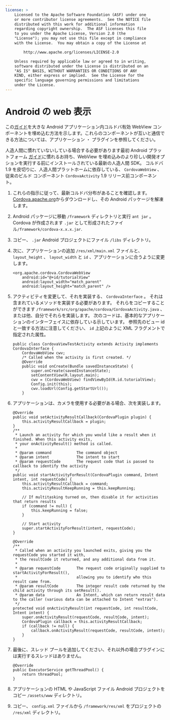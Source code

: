 ```yaml
---
license: >
    Licensed to the Apache Software Foundation (ASF) under one
    or more contributor license agreements.  See the NOTICE file
    distributed with this work for additional information
    regarding copyright ownership.  The ASF licenses this file
    to you under the Apache License, Version 2.0 (the
    "License"); you may not use this file except in compliance
    with the License.  You may obtain a copy of the License at

        http://www.apache.org/licenses/LICENSE-2.0

    Unless required by applicable law or agreed to in writing,
    software distributed under the License is distributed on an
    "AS IS" BASIS, WITHOUT WARRANTIES OR CONDITIONS OF ANY
    KIND, either express or implied.  See the License for the
    specific language governing permissions and limitations
    under the License.
---
```


# Android の web 表示

この<a href="../../../index.html">ガイド</a>を大きな Android アプリケーション内コルドバ有効 WebView コンポーネントを埋め込む方法を示します。これらのコンポーネントが互いと通信できる方法については、アプリケーション ・ プラグインを参照してください。

人造人間に慣れていないしている場合する必要があります最初 Android プラットフォーム <a href="../../../index.html">ガイド</a>に慣れるお持ち、WebView を埋め込みのより珍しい開発オプションを実行する前にインストールされている最新の人造人間 SDK。 コルドバ 1.9 を皮切りに、人造人間プラットホームに依存している、 `CordovaWebView` 、従来のビルド コンポーネント `CordovaActivity` 1.9 リリース前コンポーネント。

1.  これらの指示に従って、最新コルドバ分布があることを確認します。[Cordova.apache.org][1]からダウンロードし、その Android パッケージを解凍します。

2.  Android パッケージに移動 `/framework` ディレクトリと実行 `ant jar` 。Cordova が作成されます `.jar` として形成されたファイル`/framework/cordova-x.x.x.jar`.

3.  コピー、 `.jar` Android プロジェクトにファイル `/libs` ディレクトリ。

4.  次に、アプリケーションの追加 `/res/xml/main.xml` ファイルと、 `layout_height` 、 `layout_width` と `id` 、アプリケーションに合うように変更します。
    
        <org.apache.cordova.CordovaWebView
            android:id="@+id/tutorialView"
            android:layout_width="match_parent"
            android:layout_height="match_parent" />
        

5.  アクティビティを変更して、それを実装する、 `CordovaInterface` 。 それは含まれているメソッドを実装する必要があります。 それらをコピーすることができます `/framework/src/org/apache/cordova/CordovaActivity.java` 、または他、自分でそれらを実装します。 次のコードは、基本的なアプリケーションのインターフェイスに依存している示しています。 参照先のビュー id と一致する方法に注意してください、 `id` 上記のように XML フラグメントで指定された属性。
    
        public class CordovaViewTestActivity extends Activity implements CordovaInterface {
            CordovaWebView cwv;
            /* Called when the activity is first created. */
            @Override
            public void onCreate(Bundle savedInstanceState) {
                super.onCreate(savedInstanceState);
                setContentView(R.layout.main);
                cwv = (CordovaWebView) findViewById(R.id.tutorialView);
                Config.init(this);
                cwv.loadUrl(Config.getStartUrl());
            }
        

6.  アプリケーションは、カメラを使用する必要がある場合、次を実装します。
    
        @Override
        public void setActivityResultCallback(CordovaPlugin plugin) {
            this.activityResultCallback = plugin;
        }
        /**
         * Launch an activity for which you would like a result when it finished. When this activity exits,
         * your onActivityResult() method is called.
         *
         * @param command           The command object
         * @param intent            The intent to start
         * @param requestCode       The request code that is passed to callback to identify the activity
         */
        public void startActivityForResult(CordovaPlugin command, Intent intent, int requestCode) {
            this.activityResultCallback = command;
            this.activityResultKeepRunning = this.keepRunning;
        
            // If multitasking turned on, then disable it for activities that return results
            if (command != null) {
                this.keepRunning = false;
            }
        
            // Start activity
            super.startActivityForResult(intent, requestCode);
        }   
        
        @Override
        /**
         * Called when an activity you launched exits, giving you the requestCode you started it with,
         * the resultCode it returned, and any additional data from it.
         *
         * @param requestCode       The request code originally supplied to startActivityForResult(),
         *                          allowing you to identify who this result came from.
         * @param resultCode        The integer result code returned by the child activity through its setResult().
         * @param data              An Intent, which can return result data to the caller (various data can be attached to Intent "extras").
         */
        protected void onActivityResult(int requestCode, int resultCode, Intent intent) {
            super.onActivityResult(requestCode, resultCode, intent);
            CordovaPlugin callback = this.activityResultCallback;
            if (callback != null) {
                callback.onActivityResult(requestCode, resultCode, intent);
            }
        }
        

7.  最後に、スレッド プールを追加してください、それ以外の場合プラグインには実行するスレッドはありません。
    
        @Override
        public ExecutorService getThreadPool() {
            return threadPool;
        }
        

8.  アプリケーションの HTML や JavaScript ファイル Android プロジェクトをコピー `/assets/www` ディレクトリ。

9.  コピー、 `config.xml` ファイルから `/framework/res/xml` をプロジェクトの `/res/xml` ディレクトリ。

 [1]: http://cordova.apache.org